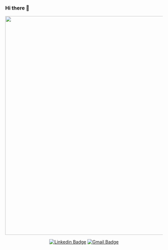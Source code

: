 ### Hi there 👋

<div align="center">
<img src="https://user-images.githubusercontent.com/86786820/124164540-27e1b980-da77-11eb-8957-d3c07f8f00e6.jpg" width="700px" />
</div>





















<div align="center">
  
[![Linkedin Badge](https://img.shields.io/badge/-Felipe%20Polycarpo-6633cc?style=flat-square&logo=Linkedin&logoColor=white&link=https://https://www.linkedin.com/in/felipe-polycarpo-marcondes/)](https://www.linkedin.com/in/https://www.linkedin.com/in/felipe-polycarpo-marcondes/) 
[![Gmail Badge](https://img.shields.io/badge/-felipe.polycarpo.marcondes@gmail.com-6633cc?style=flat-square&logo=Gmail&logoColor=white&link=mailto:felipe.polycarpo.marcondes@gmail.com)](mailto:felipe.polycarpo.marcondes@gmail.com)
</div> 
